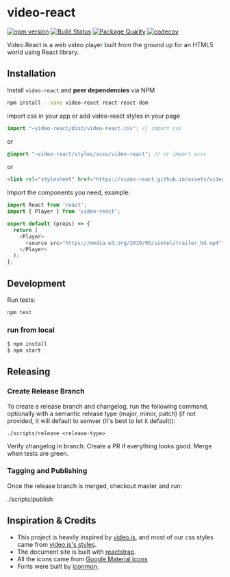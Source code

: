 
# video-react
[![npm version](https://badge.fury.io/js/video-react.svg)](https://badge.fury.io/js/video-react) [![Build Status](https://travis-ci.org/video-react/video-react.svg?branch=master)](https://travis-ci.org/video-react/video-react) [![Package Quality](http://npm.packagequality.com/shield/video-react.svg)](http://packagequality.com/#?package=video-react)
[![codecov](https://codecov.io/gh/video-react/video-react/branch/master/graph/badge.svg)](https://codecov.io/gh/video-react/video-react)

Video.React is a web video player built from the ground up for an HTML5 world using React library.


## Installation

Install `video-react` and __peer dependencies__ via NPM

```sh
npm install --save video-react react react-dom
```

import css in your app or add video-react styles in your page
```jsx
import "~video-react/dist/video-react.css"; // import css
```
or
```scss
@import "~video-react/styles/scss/video-react"; // or import scss
```
or
```html
<link rel="stylesheet" href="https://video-react.github.io/assets/video-react.css" />
```

Import the components you need, example:

```js
import React from 'react';
import { Player } from 'video-react';

export default (props) => {
  return (
    <Player>
      <source src="https://media.w3.org/2010/05/sintel/trailer_hd.mp4" />
    </Player>
  );
};
```

## Development

Run tests:

```sh
npm test
```


### run from local

```bash
$ npm install
$ npm start
```

## Releasing

### Create Release Branch

To create a release branch and changelog, run the following command, optionally with a semantic release type (major, minor, patch) (if not provided, it will default to semver (it's best to let it default)):

```
./scripts/release <release-type>
```

Verify changelog in branch. Create a PR if everything looks good. Merge when tests are green.

### Tagging and Publishing
Once the release branch is merged, checkout master and run:

./scripts/publish

## Inspiration & Credits

* This project is heavily inspired by [video.js](http://www.videojs.com), and most of our css styles came from [video.js's styles](https://github.com/videojs/video.js/tree/master/src/css).
* The document site is built with [reactstrap](https://github.com/reactstrap/reactstrap).
* All the icons came from [Google Material Icons](https://material.io/icons/)
* Fonts were built by [iconmon](https://icomoon.io/).
